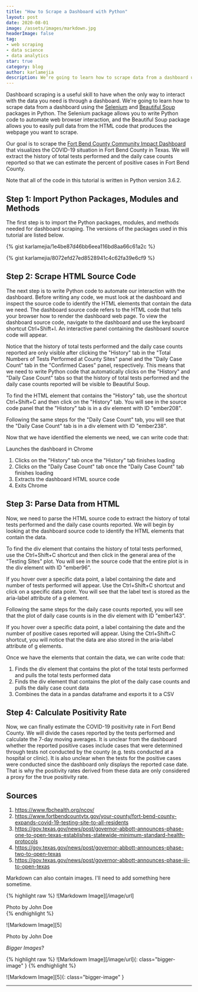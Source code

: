 ```yaml
---
title: "How to Scrape a Dashboard with Python"
layout: post
date: 2020-08-01
image: /assets/images/markdown.jpg
headerImage: false
tag:
- web scraping
- data science
- data analytics
star: true
category: blog
author: karlamejia
description: We’re going to learn how to scrape data from a dashboard using the Selenium and Beautiful Soup packages in Python.
---
```


Dashboard scraping is a useful skill to have when the only way to interact with the data you need is through a dashboard. We're going to learn how to scrape data from a dashboard using the [Selenium](https://selenium-python.readthedocs.io/) and [Beautiful Soup](https://www.crummy.com/software/BeautifulSoup/bs4/doc/) packages in Python. The Selenium package allows you to write Python code to automate web browser interaction, and the Beautiful Soup package allows you to easily pull data from the HTML code that produces the webpage you want to scrape.

Our goal is to scrape the [Fort Bend County Community Impact Dashboard](https://www.arcgis.com/apps/opsdashboard/index.html#/75133e049f584ae8b51dc6cba740009a) that visualizes the COVID-19 situation in Fort Bend County in Texas. We will extract the history of total tests performed and the daily case counts reported so that we can estimate the percent of positive cases in Fort Bend County.

Note that all of the code in this tutorial is written in Python version 3.6.2.

## Step 1: Import Python Packages, Modules and Methods
The first step is to import the Python packages, modules, and methods needed for dashboard scraping. The versions of the packages used in this tutorial are listed below.

{% gist karlamejia/1e4be87d46bb6eea116bd8aa66c61a2c %}

{% gist karlamejia/8072efd27ed8528941c4c62fa39e6cf9 %}

## Step 2: Scrape HTML Source Code
The next step is to write Python code to automate our interaction with the dashboard. Before writing any code, we must look at the dashboard and inspect the source code to identify the HTML elements that contain the data we need. The dashboard source code refers to the HTML code that tells your browser how to render the dashboard web page. To view the dashboard source code, navigate to the dashboard and use the keyboard shortcut Ctrl+Shift+I. An interactive panel containing the dashboard source code will appear.

Notice that the history of total tests performed and the daily case counts reported are only visible after clicking the "History" tab in the "Total Numbers of Tests Performed at County Sites" panel and the "Daily Case Count" tab in the "Confirmed Cases" panel, respectively. This means that we need to write Python code that automatically clicks on the "History" and "Daily Case Count" tabs so that the history of total tests performed and the daily case counts reported will be visible to Beautiful Soup.



To find the HTML element that contains the "History" tab, use the shortcut Ctrl+Shift+C and then click on the "History" tab. You will see in the source code panel that the "History" tab is in a div element with ID "ember208".



Following the same steps for the "Daily Case Count" tab, you will see that the "Daily Case Count" tab is in a div element with ID "ember238".



Now that we have identified the elements we need, we can write code that:

Launches the dashboard in Chrome
1. Clicks on the "History" tab once the "History" tab finishes loading
2. Clicks on the "Daily Case Count" tab once the "Daily Case Count" tab finishes loading
3. Extracts the dashboard HTML source code
4. Exits Chrome


## Step 3: Parse Data from HTML
Now, we need to parse the HTML source code to extract the history of total tests performed and the daily case counts reported. We will begin by looking at the dashboard source code to identify the HTML elements that contain the data.

To find the div element that contains the history of total tests performed, use the Ctrl+Shift+C shortcut and then click in the general area of the "Testing Sites" plot. You will see in the source code that the entire plot is in the div element with ID "ember96".



If you hover over a specific data point, a label containing the date and number of tests performed will appear. Use the Ctrl+Shift+C shortcut and click on a specific data point. You will see that the label text is stored as the aria-label attribute of a g element.



Following the same steps for the daily case counts reported, you will see that the plot of daily case counts is in the div element with ID "ember143".



If you hover over a specific data point, a label containing the date and the number of positive cases reported will appear. Using the Ctrl+Shift+C shortcut, you will notice that the data are also stored in the aria-label attribute of g elements.



Once we have the elements that contain the data, we can write code that:

1. Finds the div element that contains the plot of the total tests performed and pulls the total tests performed data
2. Finds the div element that contains the plot of the daily case counts and pulls the daily case count data
3. Combines the data in a pandas dataframe and exports it to a CSV


## Step 4: Calculate Positivity Rate
Now, we can finally estimate the COVID-19 positivity rate in Fort Bend County. We will divide the cases reported by the tests performed and calculate the 7-day moving averages. It is unclear from the dashboard whether the reported positive cases include cases that were determined through tests not conducted by the county (e.g. tests conducted at a hospital or clinic). It is also unclear when the tests for the positive cases were conducted since the dashboard only displays the reported case date. That is why the positivity rates derived from these data are only considered a proxy for the true positivity rate.



## Sources
1. https://www.fbchealth.org/ncov/
2. https://www.fortbendcountytx.gov/your-county/fort-bend-county-expands-covid-19-testing-site-to-all-residents
3. https://gov.texas.gov/news/post/governor-abbott-announces-phase-one-to-open-texas-establishes-statewide-minimum-standard-health-protocols
4. https://gov.texas.gov/news/post/governor-abbott-announces-phase-two-to-open-texas
5. https://gov.texas.gov/news/post/governor-abbott-announces-phase-iii-to-open-texas

Markdown can also contain images. I'll need to add something here sometime.

{% highlight raw %}
![Markdowm Image][/image/url]
<figcaption class="caption">Photo by John Doe</figcaption>
{% endhighlight %}

![Markdowm Image][5]
<figcaption class="caption">Photo by John Doe</figcaption>

*Bigger Images*?

{% highlight raw %}
![Markdowm Image][/image/url]{: class="bigger-image" }
{% endhighlight %}

![Markdowm Image][5]{: class="bigger-image" }

---

